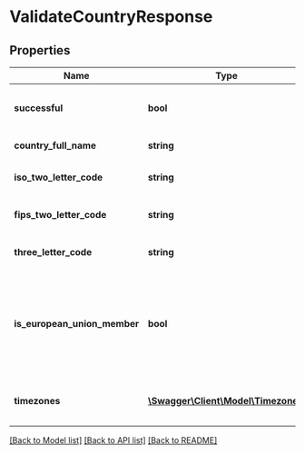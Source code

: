 # ValidateCountryResponse

## Properties
Name | Type | Description | Notes
------------ | ------------- | ------------- | -------------
**successful** | **bool** | True if successful, false otherwise | [optional] 
**country_full_name** | **string** | Full name of the country | [optional] 
**iso_two_letter_code** | **string** | Two-letter ISO 3166-1 country code | [optional] 
**fips_two_letter_code** | **string** | Two-letter FIPS 10-4 country code | [optional] 
**three_letter_code** | **string** | Three-letter ISO 3166-1 country code | [optional] 
**is_european_union_member** | **bool** | True if this country is currently a member of the European Union (EU), false otherwise | [optional] 
**timezones** | [**\Swagger\Client\Model\Timezone[]**](Timezone.md) | Time zones (IANA/Olsen) in the country | [optional] 

[[Back to Model list]](../README.md#documentation-for-models) [[Back to API list]](../README.md#documentation-for-api-endpoints) [[Back to README]](../README.md)


